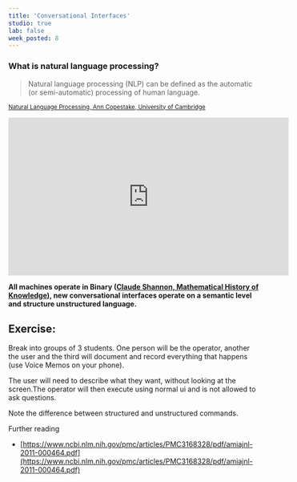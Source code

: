 ```yaml
---
title: 'Conversational Interfaces'
studio: true
lab: false
week_posted: 8
---
```


### What is natural language processing?

> Natural language processing (NLP) can be defined as the automatic (or semi-automatic) processing of human language.

<small>[Natural Language Processing, Ann Copestake, University of Cambridge](https://www.cl.cam.ac.uk/teaching/2002/NatLangProc/revised.pdf)</small>


<iframe width="560" height="315" src="https://www.youtube.com/embed/jYvWe-z5drQ" frameborder="0" allow="autoplay; encrypted-media" allowfullscreen></iframe>

<br>

**All machines operate in Binary ([Claude Shannon, Mathematical History of Knowledge](http://web.mit.edu/6.933/www/Fall2001/Shannon1.pdf)), new conversational interfaces operate on a semantic level and structure unstructured language.**


## Exercise:

Break into groups of 3 students. One person will be the operator, another the user and the third will document and record everything that happens (use Voice Memos on your phone).

The user will need to describe what they want, without looking at the screen.The operator will then execute using normal ui and is not allowed to ask questions.

Note the difference between structured and unstructured commands.


Further reading

- [https://www.ncbi.nlm.nih.gov/pmc/articles/PMC3168328/pdf/amiajnl-2011-000464.pdf](https://www.ncbi.nlm.nih.gov/pmc/articles/PMC3168328/pdf/amiajnl-2011-000464.pdf)
